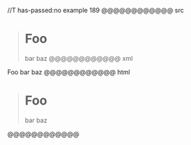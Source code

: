 //T has-passed:no
example 189
@@@@@@@@@@@@ src
> # Foo
> bar
> baz
@@@@@@@@@@@@ xml
<?xml version="1.0" encoding="UTF-8"?>
<!DOCTYPE document SYSTEM "CommonMark.dtd">
<document xmlns="http://commonmark.org/xml/1.0">
  <block_quote>
    <heading level="1">
      <text>Foo</text>
    </heading>
    <paragraph>
      <text>bar</text>
      <softbreak />
      <text>baz</text>
    </paragraph>
  </block_quote>
</document>
@@@@@@@@@@@@ html
<blockquote>
<h1>Foo</h1>
<p>bar
baz</p>
</blockquote>
@@@@@@@@@@@@
